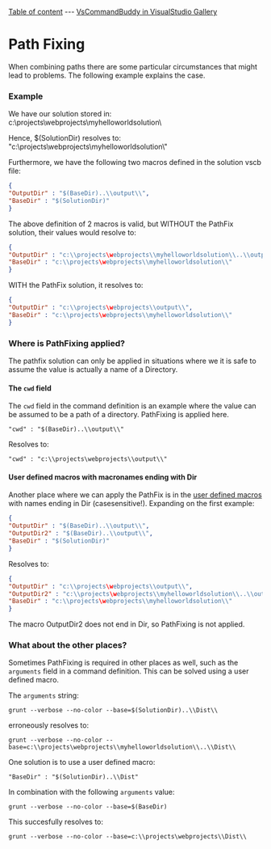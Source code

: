 [Table of content](_toc.md) --- [VsCommandBuddy in VisualStudio Gallery](http://visualstudiogallery.msdn.microsoft.com/f5da988e-2ec1-4061-a569-46d09733c668) 
# Path Fixing
When combining paths there are some particular circumstances that might lead to problems. The following example explains the case.

### Example
We have our solution stored in: c:\\projects\webprojects\\myhelloworldsolution\\

Hence, $(SolutionDir) resolves to: "c:\\projects\webprojects\\myhelloworldsolution\\"

Furthermore, we have the following two macros defined in the solution vscb file:

```json
{
"OutputDir" : "$(BaseDir)..\\output\\",
"BaseDir" : "$(SolutionDir)"
}
```

The above definition of 2 macros is valid, but WITHOUT the PathFix solution, their values would resolve to:

```json
{
"OutputDir" : "c:\\projects\webprojects\\myhelloworldsolution\\..\\output\\",
"BaseDir" : "c:\\projects\webprojects\\myhelloworldsolution\\"
}
```

WITH the PathFix solution, it resolves to:

```json
{
"OutputDir" : "c:\\projects\webprojects\\output\\",
"BaseDir" : "c:\\projects\webprojects\\myhelloworldsolution\\"
}
```


### Where is PathFixing applied?
The pathfix solution can only be applied in situations where we it is safe to assume the value is actually a name of a Directory.

#### The `cwd` field
The `cwd` field in the command definition is an example where the value can be assumed to be a path of a directory. PathFixing is applied here.

`"cwd" : "$(BaseDir)..\\output\\"`

Resolves to:

`"cwd" : "c:\\projects\webprojects\\output\\"`

#### User defined macros with macronames ending with Dir
Another place where we can apply the PathFix is in the [user defined macros](macros.md) with names ending in Dir (casesensitive!).
Expanding on the first example:

```json
{
"OutputDir" : "$(BaseDir)..\\output\\",
"OutputDir2" : "$(BaseDir)..\\output\\",
"BaseDir" : "$(SolutionDir)"
}
```

Resolves to:

```json
{
"OutputDir" : "c:\\projects\webprojects\\output\\",
"OutputDir2" : "c:\\projects\webprojects\\myhelloworldsolution\\..\\output\\",
"BaseDir" : "c:\\projects\webprojects\\myhelloworldsolution\\"
}
```

The macro OutputDir2 does not end in Dir, so PathFixing is not applied.

### What about the other places?
Sometimes PathFixing is required in other places as well, such as the `arguments` field in a command definition.
This can be solved using a user defined macro.

The `arguments` string:

`grunt --verbose --no-color --base=$(SolutionDir)..\\Dist\\`

erroneously resolves to:

`grunt --verbose --no-color --base=c:\\projects\webprojects\\myhelloworldsolution\\..\\Dist\\`


One solution is to use a user defined macro:

`"BaseDir" : "$(SolutionDir)..\\Dist"`

In combination with the following `arguments` value:

`grunt --verbose --no-color --base=$(BaseDir)`

This succesfully resolves to:

`grunt --verbose --no-color --base=c:\\projects\webprojects\\Dist\\`


